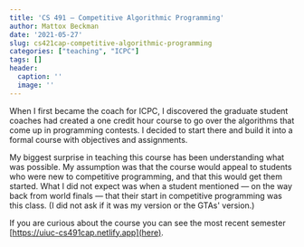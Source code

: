 ```yaml
---
title: 'CS 491 — Competitive Algorithmic Programming'
author: Mattox Beckman
date: '2021-05-27'
slug: cs421cap-competitive-algorithmic-programming
categories: ["teaching", "ICPC"]
tags: []
header:
  caption: ''
  image: ''
---
```


When I first became the coach for ICPC, I discovered the graduate student coaches had created a one credit hour
course to go over the algorithms that come up in programming contests.  I decided to start there and build it into
a formal course with objectives and assignments.

My biggest surprise in teaching this course has been understanding what was possible.  My assumption was that the
course would appeal to students who were new to competitive programming, and that this would get them started.
What I did not expect was when a student mentioned &mdash; on the way back from world finals &mdash; that their
start in competitive programming was this class.  (I did not ask if it was my version or the GTAs' version.)

If you are curious about the course you can see the most recent semester [https://uiuc-cs491cap.netlify.app](here).

